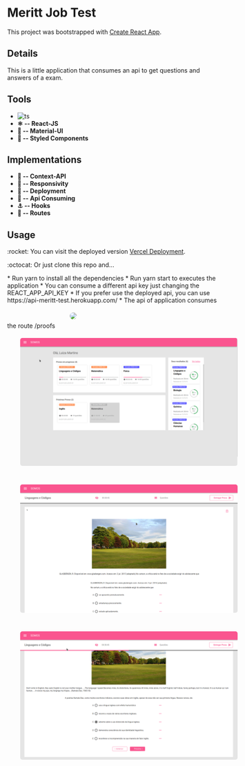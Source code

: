 # Meritt Job Test

This project was bootstrapped with [Create React App](https://github.com/facebook/create-react-app).

## Details

This is a little application that consumes an api to get questions and answers of a exam.

## Tools

* ![ts](https://badgen.net/badge/-/TypeScript/blue?icon=typescript&label)
* <b>:atom_symbol: -- React-JS</b>
* <b>:purple_heart: -- Material-UI</b>
* <b>:nail_care: -- Styled Components</b>

## Implementations

* <b>:high_brightness: -- Context-API</b>
* <b>:iphone: -- Responsivity</b>
* <b>:tada: -- Deployment</b>
* <b>:envelope_with_arrow: -- Api Consuming</b>
* <b>:anchor: -- Hooks</b>
* <b>:children_crossing: -- Routes</b>



## Usage
<p>
:rocket: You can visit the deployed version <a href="" rel="">Vercel Deployment</a>.
</p>
<p>
:octocat: Or just clone this repo and...
</p>
* Run yarn to install all the dependencies
* Run yarn start to executes the application
* You can consume a different api key just changing the REACT_APP_API_KEY
* If you prefer use the deployed api, you can use https://api-meritt-test.herokuapp.com/
* The api of application consumes the route /proofs

<img src="./phone.gif" style="border-radius:15px; margin:20px 0 20px 30px" />

<img src="./photo1.png" style="border-radius:5px; margin:20px 0 20px 30px" />
<img src="./photo2.png" style="border-radius:5px; margin:20px 0 20px 30px" />
<img src="./photo3.png" style="border-radius:5px; margin:20px 0 20px 30px" />

